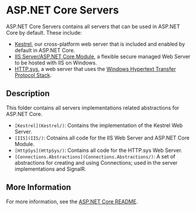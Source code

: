 # ASP.NET Core Servers

ASP.NET Core Servers contains all servers that can be used in ASP.NET Core by default. These include:

- [Kestrel](https://docs.microsoft.com/aspnet/core/fundamentals/servers/kestrel), our cross-platform web server that is included and enabled by default in ASP.NET Core.
- [IIS Server/ASP.NET Core Module](https://docs.microsoft.com/aspnet/core/host-and-deploy/iis/), a flexible secure managed Web Server to be hosted with IIS on Windows.
- [HTTP.sys](https://docs.microsoft.com/aspnet/core/fundamentals/servers/httpsys), a web server that uses the [Windows Hypertext Transfer Protocol Stack](https://docs.microsoft.com/iis/get-started/introduction-to-iis/introduction-to-iis-architecture#hypertext-transfer-protocol-stack-httpsys).

## Description

This folder contains all servers implementations related abstractions for ASP.NET Core.

- `[Kestrel](Kestrel/)`: Contains the implementation of the Kestrel Web Server.
- `[IIS](IIS/)`: Cotnains all code for the IIS Web Server and ASP.NET Core Module.
- `[HttpSys](HttpSys/)`: Contains all code for the HTTP.sys Web Server.
- `[Connections.Abstractions](Connections.Abstractions/)`: A set of abstractions for creating and using Connections; used in the server implementations and SignalR.

## More Information

For more information, see the [ASP.NET Core README](../../README.md).
